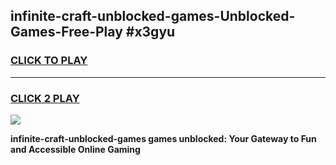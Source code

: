 
## infinite-craft-unblocked-games-Unblocked-Games-Free-Play #x3gyu
<h3>
<a href="https://us.freeplayer.one?title=infinite-craft-unblocked-games&ref=9M">CLICK TO PLAY</a></h3>
<hr>

<h3>
<a href="https://us.freeplayer.one?title=infinite-craft-unblocked-games&ref=9M">CLICK 2 PLAY</a>
  
</h3>

<a href="https://us.freeplayer.one?title=infinite-craft-unblocked-games&ref=9M"><img src="https://clearcache.store/games.png"></a>


**infinite-craft-unblocked-games games unblocked: Your Gateway to Fun and Accessible Online Gaming**
